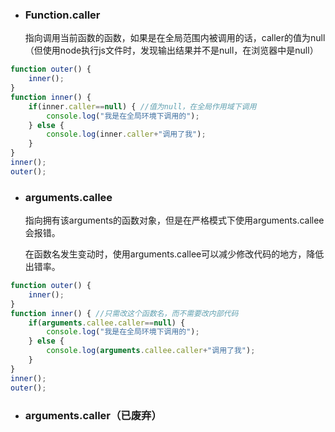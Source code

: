 - ### Function.caller

	指向调用当前函数的函数，如果是在全局范围内被调用的话，caller的值为null（但使用node执行js文件时，发现输出结果并不是null，在浏览器中是null）

```javascript
function outer() {
    inner();
}
function inner() {
    if(inner.caller==null) { //值为null，在全局作用域下调用
        console.log("我是在全局环境下调用的");
    } else {
        console.log(inner.caller+"调用了我");
    }    
}
inner();
outer();
```

- ### arguments.callee

	指向拥有该arguments的函数对象，但是在严格模式下使用arguments.callee会报错。

	在函数名发生变动时，使用arguments.callee可以减少修改代码的地方，降低出错率。

```javascript
function outer() {
    inner();
}
function inner() { //只需改这个函数名，而不需要改内部代码
    if(arguments.callee.caller==null) {
        console.log("我是在全局环境下调用的");
    } else {
        console.log(arguments.callee.caller+"调用了我");
    }    
}
inner();
outer();
```

- ### arguments.caller（已废弃）
